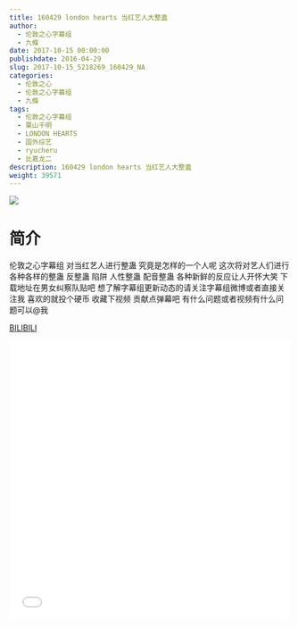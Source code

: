 ```yaml
---
title: 160429 london hearts 当红艺人大整蛊
author: 
  - 伦敦之心字幕组
  - 九條
date: 2017-10-15 00:00:00
publishdate: 2016-04-29
slug: 2017-10-15_5218269_160429_NA
categories: 
  - 伦敦之心
  - 伦敦之心字幕组
  - 九條
tags: 
  - 伦敦之心字幕组
  - 栗山千明
  - LONDON HEARTS
  - 国外综艺
  - ryucheru
  - 比嘉龙二
description: 160429 london hearts 当红艺人大整蛊
weight: 39571
---
```


![](https://i.imgur.com/i8VWDX1.jpg)

# 简介  
伦敦之心字幕组 对当红艺人进行整蛊 究竟是怎样的一个人呢 这次将对艺人们进行各种各样的整蛊 反整蛊 陷阱 人性整蛊 配音整蛊 各种新鲜的反应让人开怀大笑 下载地址在男女纠察队贴吧 想了解字幕组更新动态的请关注字幕组微博或者直接关注我 喜欢的就投个硬币 收藏下视频 贡献点弹幕吧
有什么问题或者视频有什么问题可以@我

  [BILIBILI](https://www.bilibili.com/video/av5218269/)


  <iframe src="//www.bilibili.com/html/html5player.html?cid=8480813&aid=5218269" width="100%" height="500" frameborder="0" allowfullscreen="allowfullscreen"></iframe>
